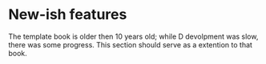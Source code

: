 # New-ish features

The template book is older then 10 years old; while D devolpment was slow, there was some progress. This section should serve as a extention to that book.
